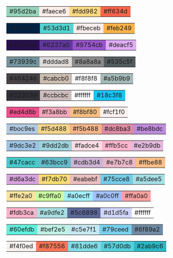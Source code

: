 
<table border="0"  class="color">
    <tr>
       <td bgcolor="#95d2ba">#95d2ba</td>
        <td bgcolor="#faece6">#faece6</td>
        <td bgcolor="#fdd982">#fdd982</td>
        <td bgcolor="#ff634d">#ff634d</td>
    </tr>
</table>
<table border="0"  class="color">
    <tr>
       <td bgcolor="#002447">#002447</td>
        <td bgcolor="#53d3d1">#53d3d1</td>
        <td bgcolor="#fbeceb">#fbeceb</td>
        <td bgcolor="#feb249">#feb249</td>
    </tr>
</table>
<table border="0"  class="color">
    <tr>
       <td bgcolor="#28104e">#28104e</td>
        <td bgcolor="#6237a0">#6237a0</td>
        <td bgcolor="#9754cb">#9754cb</td>
        <td bgcolor="#deacf5">#deacf5</td>
    </tr>
</table>
<table border="0"  class="color">
    <tr>
       <td bgcolor="#73939c">#73939c</td>
        <td bgcolor="#dddad8">#dddad8</td>
        <td bgcolor="#8a8a8a">#8a8a8a</td>
        <td bgcolor="#535c5f">#535c5f</td>
    </tr>
</table>
<table border="0"  class="color">
    <tr>
       <td bgcolor="#464246">#464246</td>
        <td bgcolor="#cabcb0">#cabcb0</td>
        <td bgcolor="#f8f8f8">#f8f8f8</td>
        <td bgcolor="#a5b9b9">#a5b9b9</td>
    </tr>
</table>
<table border="0"  class="color">
    <tr>
       <td bgcolor="#323039">#323039</td>
        <td bgcolor="#ccbcbc">#ccbcbc</td>
        <td bgcolor="#ffffff">#ffffff</td>
        <td bgcolor="#18c3f8">#18c3f8</td>
    </tr>
</table>
<table border="0"  class="color">
    <tr>
       <td bgcolor="#ed4d8b">#ed4d8b</td>
        <td bgcolor="#f3a8bb">#f3a8bb</td>
        <td bgcolor="#f8bf80">#f8bf80</td>
        <td bgcolor="#fcf1f0">#fcf1f0</td>
    </tr>
</table>
<table border="0" class="color">
 <tr>
       <td bgcolor="#boc9es">#boc9es</td>
        <td bgcolor="#f5d488">#f5d488</td>
        <td bgcolor="#f5b488">#f5b488</td>
        <td bgcolor="#dc8ba3">#dc8ba3</td>
        <td bgcolor="#be8bdc">#be8bdc</td>
</tr>
</table>
<table border="0"  class="color">
<tr>
       <td bgcolor="#9dc3e2">#9dc3e2</td>
        <td bgcolor="#9dd2db">#9dd2db</td>
        <td bgcolor="#fadce4">#fadce4</td>
        <td bgcolor="#ffb5cc">#ffb5cc</td>
        <td bgcolor="#e2b9db">#e2b9db</td>
</tr>
</table>
<table border="0"  class="color">
<tr>
       <td bgcolor="#47cacc">#47cacc</td>
        <td bgcolor="#63bcc9">#63bcc9</td>
        <td bgcolor="#cdb3d4">#cdb3d4</td>
        <td bgcolor="#e7b7c8">#e7b7c8</td>
        <td bgcolor="#ffbe88">#ffbe88</td>
</tr>
</table>
<table border="0"  class="color">
<tr>
       <td bgcolor="#d6a3dc">#d6a3dc</td>
        <td bgcolor="#f7db70">#f7db70</td>
        <td bgcolor="#eabebf">#eabebf</td>
        <td bgcolor="#75cce8">#75cce8</td>
        <td bgcolor="#a5dee5">#a5dee5</td>
</tr>
</table>

<table border="0"  class="color">
<tr>
       <td bgcolor="#ffe2a0">#ffe2a0</td>
        <td bgcolor="#c9ffa0">#c9ffa0</td>
        <td bgcolor="#a0ecff">#a0ecff</td>
        <td bgcolor="#a0c0ff">#a0c0ff</td>
        <td bgcolor="#ffa0a0">#ffa0a0</td>
</tr>
</table>
<table border="0"  class="color">
<tr>
       <td bgcolor="#fdb3ca">#fdb3ca</td>
        <td bgcolor="#a9dfe2">#a9dfe2</td>
        <td bgcolor="#5c6898">#5c6898</td>
        <td bgcolor="#d1d5fa">#d1d5fa</td>
        <td bgcolor="#ffffff">#ffffff</td>
</tr>
</table>
<table border="0"  class="color">
<tr>
       <td bgcolor="#60efdb">#60efdb</td>
        <td bgcolor="#bef2e5">#bef2e5</td>
        <td bgcolor="#c5e7f1">#c5e7f1</td>
        <td bgcolor="#79ceed">#79ceed</td>
        <td bgcolor="#6f89a2">#6f89a2</td>
</tr>
</table>
<table border="0"  class="color">
    <tr>
       <td bgcolor="#f4f0ed">#f4f0ed</td>
        <td bgcolor="#f87556">#f87556</td>
        <td bgcolor="#81dde6">#81dde6</td>
        <td bgcolor="#57d0db">#57d0db</td>
        <td bgcolor="#2ab9c6">#2ab9c6</td>
    </tr>
</table>

